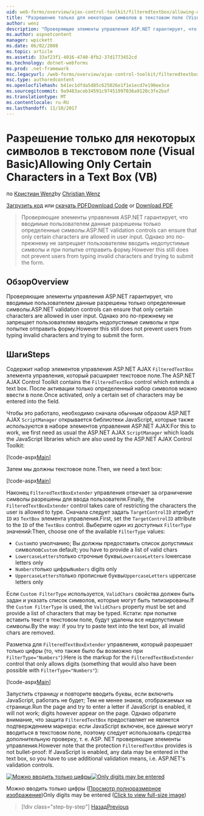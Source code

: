 ```yaml
---
uid: web-forms/overview/ajax-control-toolkit/filteredtextbox/allowing-only-certain-characters-in-a-text-box-vb
title: "Разрешение только для некоторых символов в текстовом поле (Visual Basic) | Документы Microsoft"
author: wenz
description: "Проверяющие элементы управления ASP.NET гарантирует, что вводимые пользователем данные разрешены только определенные символы. Однако это по-прежнему не препятствует пользователям вводить недопустимые..."
ms.author: aspnetcontent
manager: wpickett
ms.date: 06/02/2008
ms.topic: article
ms.assetid: 33af23f1-4016-4740-8fb2-37d1773452cd
ms.technology: dotnet-webforms
ms.prod: .net-framework
msc.legacyurl: /web-forms/overview/ajax-control-toolkit/filteredtextbox/allowing-only-certain-characters-in-a-text-box-vb
msc.type: authoredcontent
ms.openlocfilehash: b41ec1dfda5d85c625026e1f1e1ecd7e190ee3ce
ms.sourcegitcommit: 9a9483aceb34591c97451997036a9120c3fe2baf
ms.translationtype: MT
ms.contentlocale: ru-RU
ms.lasthandoff: 11/10/2017
---
```

<a name="allowing-only-certain-characters-in-a-text-box-vb"></a><span data-ttu-id="40c95-104">Разрешение только для некоторых символов в текстовом поле (Visual Basic)</span><span class="sxs-lookup"><span data-stu-id="40c95-104">Allowing Only Certain Characters in a Text Box (VB)</span></span>
====================
<span data-ttu-id="40c95-105">по [Кристиан Wenz](https://github.com/wenz)</span><span class="sxs-lookup"><span data-stu-id="40c95-105">by [Christian Wenz](https://github.com/wenz)</span></span>

<span data-ttu-id="40c95-106">[Загрузить код](http://download.microsoft.com/download/4/c/2/4c2def7a-0d23-4055-91f9-1f18504167d7/FilteredTextBox0.vb.zip) или [скачать PDF](http://download.microsoft.com/download/b/6/a/b6ae89ee-df69-4c87-9bfb-ad1eb2b23373/filteredtextbox0VB.pdf)</span><span class="sxs-lookup"><span data-stu-id="40c95-106">[Download Code](http://download.microsoft.com/download/4/c/2/4c2def7a-0d23-4055-91f9-1f18504167d7/FilteredTextBox0.vb.zip) or [Download PDF](http://download.microsoft.com/download/b/6/a/b6ae89ee-df69-4c87-9bfb-ad1eb2b23373/filteredtextbox0VB.pdf)</span></span>

> <span data-ttu-id="40c95-107">Проверяющие элементы управления ASP.NET гарантирует, что вводимые пользователем данные разрешены только определенные символы.</span><span class="sxs-lookup"><span data-stu-id="40c95-107">ASP.NET validation controls can ensure that only certain characters are allowed in user input.</span></span> <span data-ttu-id="40c95-108">Однако это по-прежнему не запрещает пользователям вводить недопустимые символы и при попытке отправить форму.</span><span class="sxs-lookup"><span data-stu-id="40c95-108">However this still does not prevent users from typing invalid characters and trying to submit the form.</span></span>


## <a name="overview"></a><span data-ttu-id="40c95-109">Обзор</span><span class="sxs-lookup"><span data-stu-id="40c95-109">Overview</span></span>

<span data-ttu-id="40c95-110">Проверяющие элементы управления ASP.NET гарантирует, что вводимые пользователем данные разрешены только определенные символы.</span><span class="sxs-lookup"><span data-stu-id="40c95-110">ASP.NET validation controls can ensure that only certain characters are allowed in user input.</span></span> <span data-ttu-id="40c95-111">Однако это по-прежнему не запрещает пользователям вводить недопустимые символы и при попытке отправить форму.</span><span class="sxs-lookup"><span data-stu-id="40c95-111">However this still does not prevent users from typing invalid characters and trying to submit the form.</span></span>

## <a name="steps"></a><span data-ttu-id="40c95-112">Шаги</span><span class="sxs-lookup"><span data-stu-id="40c95-112">Steps</span></span>

<span data-ttu-id="40c95-113">Содержит набор элементов управления ASP.NET AJAX `FilteredTextBox` элемента управления, который расширяет текстовое поле.</span><span class="sxs-lookup"><span data-stu-id="40c95-113">The ASP.NET AJAX Control Toolkit contains the `FilteredTextBox` control which extends a text box.</span></span> <span data-ttu-id="40c95-114">После активации только определенный набор символов можно ввести в поле.</span><span class="sxs-lookup"><span data-stu-id="40c95-114">Once activated, only a certain set of characters may be entered into the field.</span></span>

<span data-ttu-id="40c95-115">Чтобы это работало, необходимо сначала обычным образом ASP.NET AJAX `ScriptManager` открывается библиотеки JavaScript, которые также используются в наборе элементов управления ASP.NET AJAX:</span><span class="sxs-lookup"><span data-stu-id="40c95-115">For this to work, we first need as usual the ASP.NET AJAX `ScriptManager` which loads the JavaScript libraries which are also used by the ASP.NET AJAX Control Toolkit:</span></span>

[!code-aspx[Main](allowing-only-certain-characters-in-a-text-box-vb/samples/sample1.aspx)]

<span data-ttu-id="40c95-116">Затем мы должны текстовое поле.</span><span class="sxs-lookup"><span data-stu-id="40c95-116">Then, we need a text box:</span></span>

[!code-aspx[Main](allowing-only-certain-characters-in-a-text-box-vb/samples/sample2.aspx)]

<span data-ttu-id="40c95-117">Наконец `FilteredTextBoxExtender` управления отвечает за ограничение символы разрешены для ввода пользователя.</span><span class="sxs-lookup"><span data-stu-id="40c95-117">Finally, the `FilteredTextBoxExtender` control takes care of restricting the characters the user is allowed to type.</span></span> <span data-ttu-id="40c95-118">Сначала следует задать `TargetControlID` атрибут `ID` из `TextBox` элемента управления.</span><span class="sxs-lookup"><span data-stu-id="40c95-118">First, set the `TargetControlID` attribute to the `ID` of the `TextBox` control.</span></span> <span data-ttu-id="40c95-119">Выберите один из доступных `FilterType` значений:</span><span class="sxs-lookup"><span data-stu-id="40c95-119">Then, choose one of the available `FilterType` values:</span></span>

- <span data-ttu-id="40c95-120">`Custom`по умолчанию; Вы должны предоставить список допустимых символов</span><span class="sxs-lookup"><span data-stu-id="40c95-120">`Custom` default; you have to provide a list of valid chars</span></span>
- <span data-ttu-id="40c95-121">`LowercaseLetters`только строчные буквы</span><span class="sxs-lookup"><span data-stu-id="40c95-121">`LowercaseLetters` lowercase letters only</span></span>
- <span data-ttu-id="40c95-122">`Numbers`только цифры</span><span class="sxs-lookup"><span data-stu-id="40c95-122">`Numbers` digits only</span></span>
- <span data-ttu-id="40c95-123">`UppercaseLetters`только прописные буквы</span><span class="sxs-lookup"><span data-stu-id="40c95-123">`UppercaseLetters` uppercase letters only</span></span>

<span data-ttu-id="40c95-124">Если `Custom FilterType` используется, `ValidChars` свойства должен быть задан и указать список символов, которые могут быть типизированы.</span><span class="sxs-lookup"><span data-stu-id="40c95-124">If the `Custom FilterType` is used, the `ValidChars` property must be set and provide a list of characters that may be typed.</span></span> <span data-ttu-id="40c95-125">Кстати: при попытке вставить текст в текстовом поле, будут удалены все недопустимые символы.</span><span class="sxs-lookup"><span data-stu-id="40c95-125">By the way: if you try to paste text into the text box, all invalid chars are removed.</span></span>

<span data-ttu-id="40c95-126">Разметка для `FilteredTextBoxExtender` управления, который разрешает только цифры (то, что также было бы возможно при `FilterType="Numbers"`):</span><span class="sxs-lookup"><span data-stu-id="40c95-126">Here is the markup for the `FilteredTextBoxExtender` control that only allows digits (something that would also have been possible with `FilterType="Numbers"`):</span></span>

[!code-aspx[Main](allowing-only-certain-characters-in-a-text-box-vb/samples/sample3.aspx)]

<span data-ttu-id="40c95-127">Запустить страницу и повторите вводить буквы, если включить JavaScript, работать не будет; Тем не менее знаков, отображаемых на странице.</span><span class="sxs-lookup"><span data-stu-id="40c95-127">Run the page and try to enter a letter if JavaScript is enabled, it will not work; digits however appear on the page.</span></span> <span data-ttu-id="40c95-128">Однако обратите внимание, что защита `FilteredTextBox` предоставляет не является подтверждением маркера: если JavaScript включен, все данные могут вводиться в текстовом поле, поэтому следует использовать средства дополнительную проверку, т. е. ASP. NET проверяющие элементы управления.</span><span class="sxs-lookup"><span data-stu-id="40c95-128">However note that the protection `FilteredTextBox` provides is not bullet-proof: If JavaScript is enabled, any data may be entered in the text box, so you have to use additional validation means, i.e. ASP.NET's validation controls.</span></span>


<span data-ttu-id="40c95-129">[![Можно вводить только цифры](allowing-only-certain-characters-in-a-text-box-vb/_static/image2.png)](allowing-only-certain-characters-in-a-text-box-vb/_static/image1.png)</span><span class="sxs-lookup"><span data-stu-id="40c95-129">[![Only digits may be entered](allowing-only-certain-characters-in-a-text-box-vb/_static/image2.png)](allowing-only-certain-characters-in-a-text-box-vb/_static/image1.png)</span></span>

<span data-ttu-id="40c95-130">Можно вводить только цифры ([Просмотр полноразмерное изображение](allowing-only-certain-characters-in-a-text-box-vb/_static/image3.png))</span><span class="sxs-lookup"><span data-stu-id="40c95-130">Only digits may be entered ([Click to view full-size image](allowing-only-certain-characters-in-a-text-box-vb/_static/image3.png))</span></span>

>[!div class="step-by-step"]
[<span data-ttu-id="40c95-131">Назад</span><span class="sxs-lookup"><span data-stu-id="40c95-131">Previous</span></span>](allowing-only-certain-characters-in-a-text-box-cs.md)
